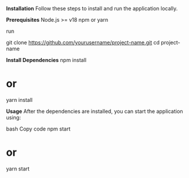 **Installation**
Follow these steps to install and run the application locally.

**Prerequisites**
Node.js >= v18
npm or yarn

run 

git clone https://github.com/yourusername/project-name.git
cd project-name

**Install Dependencies**
npm install
# or
yarn install

**Usage**
After the dependencies are installed, you can start the application using:

bash
Copy code
npm start
# or
yarn start
